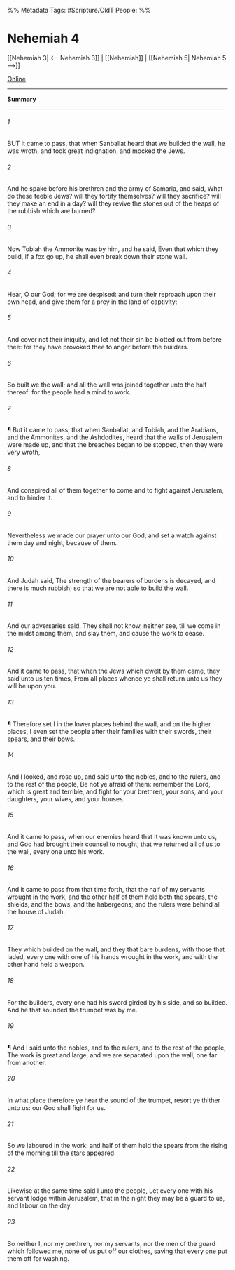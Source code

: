 

%% Metadata
Tags: #Scripture/OldT
People: 
%%
# Nehemiah 4
[[Nehemiah 3| <-- Nehemiah 3]] | [[Nehemiah]] | [[Nehemiah 5| Nehemiah 5 -->]]

[Online](https://churchofjesuschrist.org/study/scriptures/ot/neh/4?lang=eng)

---
__Summary__



---

###### 1
BUT it came to pass, that when Sanballat heard that we builded the wall, he was wroth, and took great indignation, and mocked the Jews.
###### 2
And he spake before his brethren and the army of Samaria, and said, What do these feeble Jews?  will they fortify themselves?  will they sacrifice?  will they make an end in a day?  will they revive the stones out of the heaps of the rubbish which are burned?
###### 3
Now Tobiah the Ammonite was by him, and he said, Even that which they build, if a fox go up, he shall even break down their stone wall.
###### 4
Hear, O our God; for we are despised: and turn their reproach upon their own head, and give them for a prey in the land of captivity:
###### 5
And cover not their iniquity, and let not their sin be blotted out from before thee: for they have provoked thee to anger before the builders.
###### 6
So built we the wall; and all the wall was joined together unto the half thereof: for the people had a mind to work.
###### 7
¶ But it came to pass, that when Sanballat, and Tobiah, and the Arabians, and the Ammonites, and the Ashdodites, heard that the walls of Jerusalem were made up, and that the breaches began to be stopped, then they were very wroth,
###### 8
And conspired all of them together to come and to fight against Jerusalem, and to hinder it.
###### 9
Nevertheless we made our prayer unto our God, and set a watch against them day and night, because of them.
###### 10
And Judah said, The strength of the bearers of burdens is decayed, and there is much rubbish; so that we are not able to build the wall.
###### 11
And our adversaries said, They shall not know, neither see, till we come in the midst among them, and slay them, and cause the work to cease.
###### 12
And it came to pass, that when the Jews which dwelt by them came, they said unto us ten times, From all places whence ye shall return unto us they will be upon you.
###### 13
¶ Therefore set I in the lower places behind the wall, and on the higher places, I even set the people after their families with their swords, their spears, and their bows.
###### 14
And I looked, and rose up, and said unto the nobles, and to the rulers, and to the rest of the people, Be not ye afraid of them: remember the Lord, which is great and terrible, and fight for your brethren, your sons, and your daughters, your wives, and your houses.
###### 15
And it came to pass, when our enemies heard that it was known unto us, and God had brought their counsel to nought, that we returned all of us to the wall, every one unto his work.
###### 16
And it came to pass from that time forth, that the half of my servants wrought in the work, and the other half of them held both the spears, the shields, and the bows, and the habergeons; and the rulers were behind all the house of Judah.
###### 17
They which builded on the wall, and they that bare burdens, with those that laded, every one with one of his hands wrought in the work, and with the other hand held a weapon.
###### 18
For the builders, every one had his sword girded by his side, and so builded.  And he that sounded the trumpet was by me.
###### 19
¶ And I said unto the nobles, and to the rulers, and to the rest of the people, The work is great and large, and we are separated upon the wall, one far from another.
###### 20
In what place therefore ye hear the sound of the trumpet, resort ye thither unto us: our God shall fight for us.
###### 21
So we laboured in the work: and half of them held the spears from the rising of the morning till the stars appeared.
###### 22
Likewise at the same time said I unto the people, Let every one with his servant lodge within Jerusalem, that in the night they may be a guard to us, and labour on the day.
###### 23
So neither I, nor my brethren, nor my servants, nor the men of the guard which followed me, none of us put off our clothes, saving that every one put them off for washing.



